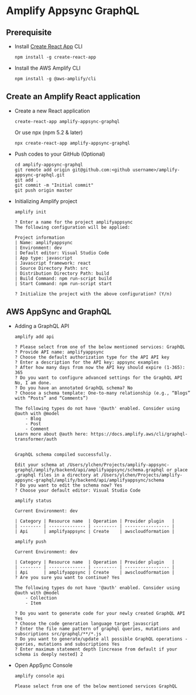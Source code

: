 # Amplify Appsync GraphQL

## Prerequisite
* Install [Create React App](https://github.com/facebook/create-react-app#creating-an-app) CLI
	```
	npm install -g create-react-app
	```
* Install the AWS Amplify CLI
	```
	npm install -g @aws-amplify/cli
	```

## Create an Amplify React application
* Create a new React application
    ```
	create-react-app amplify-appsync-graphql
	```
	Or use npx (npm 5.2 & later)
	```
	npx create-react-app amplify-appsync-graphql
	```

* Push codes to your GitHub (Optional)
	```
	cd amplify-appsync-graphql
	git remote add origin git@github.com:<github username>/amplify-appsync-graphql.git
	git add .
	git commit -m "Initial commit"
	git push origin master
	```

* Initializing Amplify project
    ```
	amplify init
	```
    ```
    ? Enter a name for the project amplifyappsync
    The following configuration will be applied:

    Project information
    | Name: amplifyappsync
    | Environment: dev
    | Default editor: Visual Studio Code
    | App type: javascript
    | Javascript framework: react
    | Source Directory Path: src
    | Distribution Directory Path: build
    | Build Command: npm run-script build
    | Start Command: npm run-script start

    ? Initialize the project with the above configuration? (Y/n) 
    ```

## AWS AppSync and GraphQL
* Adding a GraphQL API
	```
	amplify add api
    ```
    ```
    ? Please select from one of the below mentioned services: GraphQL
    ? Provide API name: amplifyappsync
    ? Choose the default authorization type for the API API key
    ? Enter a description for the API key: appsync examples
    ? After how many days from now the API key should expire (1-365): 365
    ? Do you want to configure advanced settings for the GraphQL API No, I am done.
    ? Do you have an annotated GraphQL schema? No
    ? Choose a schema template: One-to-many relationship (e.g., “Blogs” with “Posts” and “Comments”)

    The following types do not have '@auth' enabled. Consider using @auth with @model
        - Blog
        - Post
        - Comment
    Learn more about @auth here: https://docs.amplify.aws/cli/graphql-transformer/auth


    GraphQL schema compiled successfully.

    Edit your schema at /Users/ylchen/Projects/amplify-appsync-graphql/amplify/backend/api/amplifyappsync/schema.graphql or place .graphql files in a directory at /Users/ylchen/Projects/amplify-appsync-graphql/amplify/backend/api/amplifyappsync/schema
    ? Do you want to edit the schema now? Yes
    ? Choose your default editor: Visual Studio Code
    ```

    ```
    amplify status
    ```
    ```
    Current Environment: dev

    | Category | Resource name  | Operation | Provider plugin   |
    | -------- | -------------- | --------- | ----------------- |
    | Api      | amplifyappsync | Create    | awscloudformation |
    ```

    ```
    amplify push
    ```

    ```
    Current Environment: dev

    | Category | Resource name  | Operation | Provider plugin   |
    | -------- | -------------- | --------- | ----------------- |
    | Api      | amplifyappsync | Create    | awscloudformation |
    ? Are you sure you want to continue? Yes

    The following types do not have '@auth' enabled. Consider using @auth with @model
        - Collection
        - Item

    ? Do you want to generate code for your newly created GraphQL API Yes
    ? Choose the code generation language target javascript
    ? Enter the file name pattern of graphql queries, mutations and subscriptions src/graphql/**/*.js
    ? Do you want to generate/update all possible GraphQL operations - queries, mutations and subscriptions Yes
    ? Enter maximum statement depth [increase from default if your schema is deeply nested] 2
    ```

* Open AppSync Console
	```
	amplify console api

	Please select from one of the below mentioned services GraphQL
	```